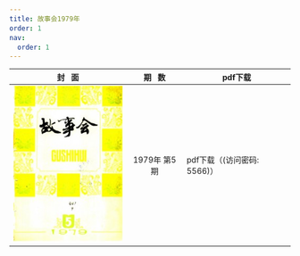 ```yaml
---
title: 故事会1979年
order: 1
nav:
  order: 1
---
```

| 封   面 |  期   数  | pdf下载                     |
| :-------: | :----------: | --------------------------- |
| ![img](../../../public/images/gushihui/gsh1979/gsh197905.jpg)          | 1979年 第5期 | pdf下载（(访问密码: 5566)） |
